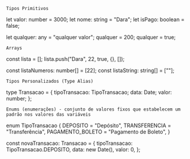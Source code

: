 `Tipos Primitivos`

let valor: number = 3000;
let nome: string = "Dara";
let isPago: boolean = false;

let qualquer: any = "qualquer valor";
qualquer = 200;
qualquer = true;

`Arrays`

const lista = [];
lista.push("Dara", 22, true, {}, []);

const listaNumeros: number[] = [22];
const listaString: string[] = [""];

`Tipos Personalizados (Type Alias)`

type Transacao = {
  tipoTransacao: TipoTransacao;
  data: Date;
  valor: number;
};

`Enums (enumerações) - conjunto de valores fixos que estabelecem um padrão nos valores das variáveis`

enum TipoTransacao {
  DEPOSITO = "Depósito",
  TRANSFERENCIA = "Transferência",
  PAGAMENTO_BOLETO = "Pagamento de Boleto",
}

const novaTransacao: Transacao = {
  tipoTransacao: TipoTransacao.DEPOSITO,
  data: new Date(),
  valor: 0,
};
